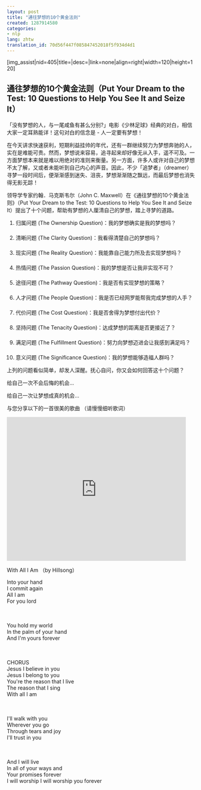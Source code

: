 ```yaml
---
layout: post
title: "通往梦想的10个黄金法则"
created: 1287914580
categories:
- nlp
lang: zhtw
translation_id: 70d56f447f085847452018f5f934d4d1
---
```

<!--break-->
[img_assist|nid=405|title=|desc=|link=none|align=right|width=120|height=120]<h2>通往梦想的10个黄金法则（Put Your Dream to the Test: 10 Questions to Help You See It and Seize It）</h2>

<p>「没有梦想的人，与一尾咸鱼有甚么分别?」电影《少林足球》经典的对白，相信大家一定耳熟能详！这句对白的信念是 - 人一定要有梦想！</p>

<p>在今天讲求快速获利，短期利益挂帅的年代，还有一群继续努力为梦想奔驰的人，实在是难能可贵。然而，梦想说来容易，追寻起来却好像无从入手，遥不可及。一方面梦想本来就是难以用绝对的准则来衡量。另一方面，许多人或许对自己的梦想不太了解，又或者未能听到自己内心的声音。因此，不少「追梦者」（dreamer）寻梦一段时间后，便渐渐感到迷失、沮丧，梦想渐渐随之飘远，而最后梦想也消失得无影无踪！</p>


<p>领导学专家约翰．马克斯韦尔（John C. Maxwell）在《通往梦想的10个黄金法则》（Put Your Dream to the Test: 10 Questions to Help You See It and Seize It）提出了十个问题，帮助有梦想的人厘清自己的梦想，踏上寻梦的道路。</p>

<ol>
<li> 归属问题 (The Ownership Question)：我的梦想确实是我的梦想吗？</li>
　　<li> 清晰问题 (The Clarity Question)：我看得清楚自己的梦想吗？</li>
　　<li> 现实问题 (The Reality Question)：我能靠自己能力所及去实现梦想吗？</li>
　　<li> 热情问题 (The Passion Question)：我的梦想是否让我非实现不可？</li>
　　<li> 途径问题 (The Pathway Question)：我是否有实现梦想的策略？</li>
　　<li> 人才问题 (The People Question)：我是否已经网罗能帮我完成梦想的人手？</li>
　　<li> 代价问题 (The Cost Question)：我是否舍得为梦想付出代价？</li>
　　<li> 坚持问题 (The Tenacity Question)：达成梦想的距离是否更接近了？</li>
　　<li> 满足问题 (The Fulfillment Question)：努力向梦想迈进会让我感到满足吗？</li>
　　<li> 意义问题 (The Significance Question)：我的梦想能够造福人群吗？</li>
</ol>



<p>上列的问题看似简单，却发人深醒。抚心自问，你又会如何回答这十个问题？</p>

<p>给自己一次不会后悔的机会…</p>

<p>给自己一次让梦想成真的机会…</p>

<p>与您分享以下的一首很美的歌曲 （请慢慢细听歌词）</p>

<object width="480" height="385"><param name="movie" value="http://www.youtube.com/v/FMrAafe7Mns?fs=1&amp;hl=zh_TW"></param><param name="allowFullScreen" value="true"></param><param name="allowscriptaccess" value="always"></param><embed src="http://www.youtube.com/v/FMrAafe7Mns?fs=1&amp;hl=zh_TW" type="application/x-shockwave-flash" allowscriptaccess="always" allowfullscreen="true" width="480" height="385"></embed></object>

<p>With All I Am （by Hillsong） </p>
Into your hand <br/>
I commit again<br/>
All I am<br/>
For you lord<br/><br/><br/>

You hold my world<br/>
In the palm of your hand<br/>
And I'm yours forever<br/><br/><br/>

CHORUS<br/>
Jesus I believe in you<br/>
Jesus I belong to you<br/>
You're the reason that I live <br/>
The reason that I sing <br/>
With all I am<br/><br/><br/>

I'll walk with you <br/>
Wherever you go<br/>
Through tears and joy<br/>
I'll trust in you<br/><br/><br/>

And I will live <br/>
In all of your ways and <br/>
Your promises forever<br/>
I will worship I will worship you forever<br/><br/><br/>
